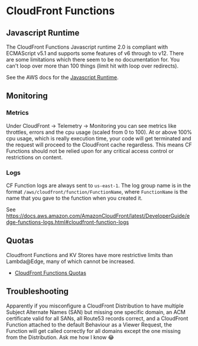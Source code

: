 # CloudFront Functions

## Javascript Runtime

The CloudFront Functions Javascript runtime 2.0 is compliant with ECMAScript v5.1 and supports some features of v6 through to v12. There are some limitations which there seem to be no documentation for. You can't loop over more than 100 things (limit hit with loop over redirects).
 
See the AWS docs for the [Javascript Runtime](https://docs.aws.amazon.com/AmazonCloudFront/latest/DeveloperGuide/functions-javascript-runtime-20.html).

## Monitoring

### Metrics

Under CloudFront -> Telemetry -> Monitoring you can see metrics like throttles, errors and the cpu usage (scaled from 0 to 100). At or above 100% cpu usage, which is really execution time, your code will get terminated and the request will proceed to the CloudFront cache regardless. This means CF Functions should not be relied upon for any critical access control or restrictions on content.

### Logs

CF Function logs are always sent to `us-east-1`. The log group name is in the format `/aws/cloudfront/function/FunctionName`, where `FunctionName` is the name that you gave to the function when you created it.

See <https://docs.aws.amazon.com/AmazonCloudFront/latest/DeveloperGuide/edge-functions-logs.html#cloudfront-function-logs>

## Quotas

Cloudfront Functions and KV Stores have more restrictive limits than Lambda@Edge, many of which cannot be increased.

* [CloudFront Functions Quotas](https://docs.aws.amazon.com/AmazonCloudFront/latest/DeveloperGuide/cloudfront-limits.html#limits-functions)

## Troubleshooting

Apparently if you misconfigure a CloudFront Distribution to have multiple Subject Alternate Names (SAN) but missing one specific domain, an ACM certificate valid for all SANs, all Route53 records correct, and a CloudFront Function attached to the default Behaviour as a Viewer Request, the Function will get called correctly for all domains except the one missing from the Distribution. Ask me how I know 😂
